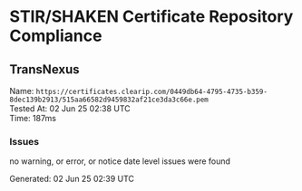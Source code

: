 # STIR/SHAKEN Certificate Repository Compliance

## TransNexus

Name: `https://certificates.clearip.com/0449db64-4795-4735-b359-8dec139b2913/515aa66582d9459832af21ce3da3c66e.pem`\
Tested At: 02 Jun 25 02:38 UTC\
Time: 187ms

### Issues

no warning, or error, or notice date level issues were found

Generated: 02 Jun 25 02:39 UTC
